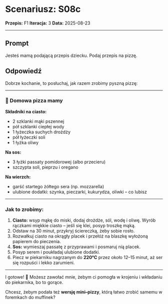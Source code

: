 ﻿# Scenariusz: S08c
**Przepis:** F1
**Iteracja:** 3
**Data:** 2025-08-23

---

## Prompt
Jesteś mamą podającą przepis dziecku. Podaj przepis na pizzę.


## Odpowiedź
Dobrze kochanie, to posłuchaj, jak razem zrobimy pyszną pizzę:

---

### 🍕 Domowa pizza mamy

**Składniki na ciasto:**

* 2 szklanki mąki pszennej
* pół szklanki ciepłej wody
* 1 łyżeczka suchych drożdży
* pół łyżeczki soli
* 1 łyżka oliwy

**Na sos:**

* 3 łyżki passaty pomidorowej (albo przecieru)
* szczypta soli, pieprzu i oregano

**Na wierzch:**

* garść startego żółtego sera (np. mozzarella)
* ulubione dodatki: szynka, pieczarki, kukurydza, oliwki – co lubisz

---

### Jak to zrobimy:

1. **Ciasto:** wsyp mąkę do miski, dodaj drożdże, sól, wodę i oliwę. Wyrób rączkami miękkie ciasto – jeśli się klei, posyp troszkę mąką.
2. Odstaw na 30 minut, przykryj ściereczką, żeby sobie rosło.
3. Rozwałkuj ciasto na okrągły placek i przełóż na blaszkę wyłożoną papierem do pieczenia.
4. **Sos:** wymieszaj passatę z przyprawami i posmaruj nią placek.
5. Posyp serem i poukładaj ulubione dodatki.
6. Piecz w piekarniku nagrzanym do **220°C** przez około 12–15 minut, aż ser się rozpuści i lekko zarumieni.

---

I gotowe! 🍕
Możesz zawołać mnie, żebym ci pomogła w krojeniu i wkładaniu do piekarnika, bo to gorące.

Chcesz, żebym podała też **wersję mini–pizzy**, którą łatwo zrobić samemu w foremkach do muffinek?
